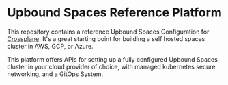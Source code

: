 # Upbound Spaces Reference Platform

This repository contains a reference Upbound Spaces Configuration for
[Crossplane](https://www.crossplane.io/). It's a great starting point for
building a self hosted spaces cluster in AWS, GCP, or Azure.

This platform offers APIs for setting up a fully configured Upbound Spaces
cluster in your cloud provider of choice, with managed kubernetes  secure
networking, and a GitOps System.
